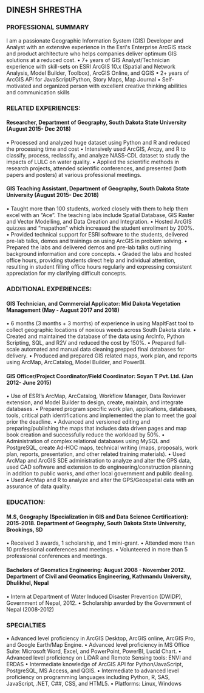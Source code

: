 ## DINESH SHRESTHA

### PROFESSIONAL SUMMARY
I am a passionate Geographic Information System (GIS) Developer and Analyst with an extensive experience in the Esri's Enterprise ArcGIS stack and product architecture who helps companies deliver optimum GIS solutions at a reduced cost.
•	7+ years of GIS Analyst/Technician experience with skill-sets on ESRI ArcGIS 10.x (Spatial and Network Analysis, Model Builder, Toolbox), ArcGIS Online, and QGIS 
•	2+ years of ArcGIS API for JavaScript/Python, Story Maps, Map Journal 
•	Self-motivated and organized person with excellent creative thinking abilities and communication skills         

### RELATED EXPERIENCES:
#### Researcher, Department of Geography, South Dakota State University (August 2015- Dec 2018)
•	Processed and analyzed huge dataset using Python and R and reduced the processing time and cost
•	Intensively used ArcGIS, Arcpy, and R to classify, process, reclassify, and analyze NASS-CDL dataset to study the impacts of LULC on water quality.
•	Applied the scientific methods in research projects, attended scientific conferences, and presented (both papers and posters) at various professional meetings.
#### GIS Teaching Assistant, Department of Geography, South Dakota State University (August 2015- Dec 2018)
•	Taught more than 100 students, worked closely with them to help them excel with an “Ace”. The teaching labs include Spatial Database, GIS Raster and Vector Modelling, and Data Creation and Integration.
•	Hosted ArcGIS quizzes and “mapathon” which increased the student enrollment by 200%. 
•	Provided technical support for ESRI software to the students, delivered pre-lab talks, demos and trainings on using ArcGIS in problem solving.
•	Prepared the labs and delivered demos and pre-lab talks outlining background information and core concepts.
•	Graded the labs and hosted office hours, providing students direct help and individual attention, resulting in student filling office hours regularly and expressing consistent appreciation for my clarifying difficult concepts.
 
### ADDITIONAL EXPERIENCES:
#### GIS Technician, and Commercial Applicator: Mid Dakota Vegetation Management (May - August 2017 and 2018)
•	6 months (3 months + 3 months) of experience in using MapItFast tool to collect geographic locations of noxious weeds across South Dakota state.
•	Created and maintained the database of the data using ArcInfo, Python Scripting, SQL, and R2V and reduced the cost by 150%. 
•	Prepared full-scale automated and manual data cleaning prepped final databases for delivery.
•	Produced and prepared GIS related maps, work plan, and reports using ArcMap, ArcCatalog, Model Builder, and PowerBI.

#### GIS Officer/Project Coordinator/Field Coordinator: Soyan T Pvt. Ltd. (Jan 2012- June 2015)
•	Use of ESRI’s ArcMap, ArcCatalog, Workflow Manager, Data Reviewer extension, and Model Builder to design, create, maintain, and integrate databases. 
•	Prepared program specific work plan, applications, databases, tools, critical path identifications and implemented the plan to meet the goal prior the deadline. 
•	Advanced and versioned editing and preparing/publishing the maps that includes data driven pages and map book creation and successfully reduce the workload by 50%. 
•	Administration of complex relational databases using MySQL and PostgreSQL, create Ad-HOC maps, technical writing (maps, proposals, work plan, reports, presentation, and other related training materials). 
•	Used ArcMap and ArcGIS SDE administration to analyze and alter the GPS data, used CAD software and extension to do engineering/construction planning in addition to public works, and other local government and public dealing. 
•	Used ArcMap and R to analyze and alter the GPS/Geospatial data with an assurance of data quality. 

### EDUCATION:
#### M.S, Geography (Specialization in GIS and Data Science Certification): 2015-2018. Department of Geography, South Dakota State University, Brookings, SD
•	Received 3 awards, 1 scholarship, and 1 mini-grant. 
•	Attended more than 10 professional conferences and meetings. 
•	Volunteered in more than 5 professional conferences and meetings. 

#### Bachelors of Geomatics Engineering: August 2008 - November 2012. Department of Civil and Geomatics Engineering, Kathmandu University, Dhulikhel, Nepal
•	Intern at Department of Water Induced Disaster Prevention (DWIDP), Government of Nepal, 2012.
•	Scholarship awarded by the Government of Nepal (2008-2012) 

### SPECIALTIES
•	Advanced level proficiency in ArcGIS Desktop, ArcGIS online, ArcGIS Pro, and Google Earth/Map Engine.
•	Advanced level proficiency in MS Office Suite:  Microsoft Word, Excel, and PowerPoint, PowerBI, Lucid Chart. 
•	Advanced level proficiency on LiDAR and Remote Sensing tools: ENVI and ERDAS	•	Intermediate knowledge of ArcGIS API for Python/JavaScript, PostgreSQL, MS Access, and QGIS. 
•	Intermediate to advanced level proficiency on programming languages including Python, R, SAS, JavaScript, .NET, C##, CSS, and HTML5. 
•	Platforms: Linux, Windows
